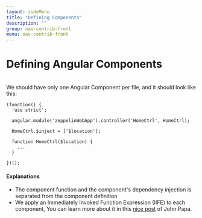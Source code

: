 ```yaml
---
layout: sideMenu
title: "Defining Components"
description: ""
group: nav-contrib-front
menu: nav-contrib-front
---
```

<!--
Licensed under the Apache License, Version 2.0 (the "License");
you may not use this file except in compliance with the License.
You may obtain a copy of the License at

http://www.apache.org/licenses/LICENSE-2.0

Unless required by applicable law or agreed to in writing, software
distributed under the License is distributed on an "AS IS" BASIS,
WITHOUT WARRANTIES OR CONDITIONS OF ANY KIND, either express or implied.
See the License for the specific language governing permissions and
limitations under the License.
-->

# Defining Angular Components

<br/>
We should have only one Angular Component per file, and it should look like this:

```
(function() {
  'use strict';

  angular.module('zeppelinWebApp').controller('HomeCtrl', HomeCtrl);

  HomeCtrl.$inject = ['$location'];

  function HomeCtrl($location) {
    ...
  }

})();
```

#### Explanations

* The component function and the component's dependency injection is separated from the component definition
* We apply an Immediately Invoked Function Expression (IIFE) to each component, You can learn more about it
in this [nice post](https://github.com/johnpapa/angular-styleguide/tree/master/a1#iife) of John Papa.
